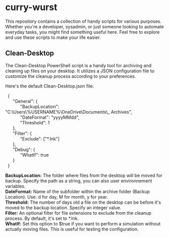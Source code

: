 # curry-wurst
This repository contains a collection of handy scripts for various purposes. Whether you're a developer, sysadmin, or just someone looking to automate everyday tasks, you might find something useful here.
Feel free to explore and use these scripts to make your life easier.

## Clean-Desktop

The Clean-Desktop PowerShell script is a handy tool for archiving and cleaning up files on your desktop. It utilizes a JSON configuration file to customize the cleanup process according to your preferences.   

Here's the default Clean-Desktop.json file:  

&nbsp;&nbsp;{   
&nbsp;&nbsp;&nbsp;&nbsp;&nbsp;&nbsp;"General": {   
&nbsp;&nbsp;&nbsp;&nbsp;&nbsp;&nbsp;&nbsp;&nbsp;&nbsp;&nbsp;&nbsp;&nbsp;"BackupLocation": "C:\\Users\\%USERNAME%\\OneDrive\\Documents\\_ Archives",   
&nbsp;&nbsp;&nbsp;&nbsp;&nbsp;&nbsp;&nbsp;&nbsp;&nbsp;&nbsp;&nbsp;&nbsp;"DateFormat": "yyyyMMdd",   
&nbsp;&nbsp;&nbsp;&nbsp;&nbsp;&nbsp;&nbsp;&nbsp;&nbsp;&nbsp;&nbsp;&nbsp;"Threshold": 1   
&nbsp;&nbsp;&nbsp;&nbsp;&nbsp;&nbsp;},   
&nbsp;&nbsp;&nbsp;&nbsp;&nbsp;&nbsp;"Filter": {   
&nbsp;&nbsp;&nbsp;&nbsp;&nbsp;&nbsp;&nbsp;&nbsp;&nbsp;&nbsp;&nbsp;&nbsp;"Exclude": ["*.lnk"]   
&nbsp;&nbsp;&nbsp;&nbsp;&nbsp;&nbsp;},   
&nbsp;&nbsp;&nbsp;&nbsp;&nbsp;&nbsp;"Debug": {   
&nbsp;&nbsp;&nbsp;&nbsp;&nbsp;&nbsp;&nbsp;&nbsp;&nbsp;&nbsp;&nbsp;&nbsp;"WhatIf": true   
&nbsp;&nbsp;&nbsp;&nbsp;&nbsp;&nbsp;}   
&nbsp;&nbsp;}   

**BackupLocation:** The folder where files from the desktop will be moved for backup. Specify the path as a string, you can also user environnement variables.    
**DateFormat:** Name of the subfolder within the archive folder (Backup Location). Use: d for day, M for month, y for year.   
**Threshold:** The number of days old a file on the desktop can be before it's moved to the backup location. Specify an integer value.   
**Filter:** An optional filter for file extensions to exclude from the cleanup process. By default, it's set to *.lnk.   
**WhatIf:** Set this option to $true if you want to perform a simulation without actually moving files. This is useful for testing the configuration.   

